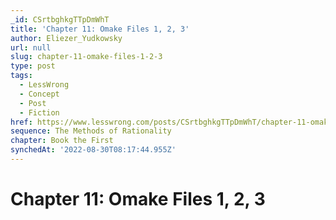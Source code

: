 ```yaml
---
_id: CSrtbghkgTTpDmWhT
title: 'Chapter 11: Omake Files 1, 2, 3'
author: Eliezer_Yudkowsky
url: null
slug: chapter-11-omake-files-1-2-3
type: post
tags:
  - LessWrong
  - Concept
  - Post
  - Fiction
href: https://www.lesswrong.com/posts/CSrtbghkgTTpDmWhT/chapter-11-omake-files-1-2-3
sequence: The Methods of Rationality
chapter: Book the First
synchedAt: '2022-08-30T08:17:44.955Z'
---
```


# Chapter 11: Omake Files 1, 2, 3
